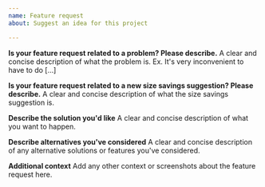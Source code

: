 ```yaml
---
name: Feature request
about: Suggest an idea for this project

---
```


**Is your feature request related to a problem? Please describe.**
A clear and concise description of what the problem is. Ex. It's very inconvenient to have to do [...]

**Is your feature request related to a new size savings suggestion? Please describe.**
A clear and concise description of what the size savings suggestion is.

**Describe the solution you'd like**
A clear and concise description of what you want to happen.

**Describe alternatives you've considered**
A clear and concise description of any alternative solutions or features you've considered.

**Additional context**
Add any other context or screenshots about the feature request here.
